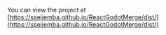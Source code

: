 You can view the project at [https://ssejjemba.github.io/ReactGodotMerge/dist/](https://ssejjemba.github.io/ReactGodotMerge/dist/)
